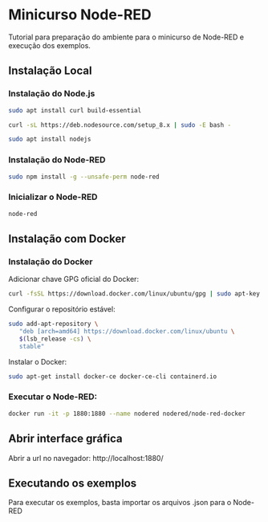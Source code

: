 # Minicurso Node-RED

Tutorial para preparação do ambiente para o minicurso de Node-RED e execução dos exemplos.

## Instalação Local

### Instalação do Node.js

```bash
sudo apt install curl build-essential 
```

```bash
curl -sL https://deb.nodesource.com/setup_8.x | sudo -E bash -
```

```bash
sudo apt install nodejs
```

### Instalação do Node-RED

```bash
sudo npm install -g --unsafe-perm node-red
```

### Inicializar o Node-RED

```bash
node-red 
```

## Instalação com Docker

### Instalação do Docker

Adicionar chave GPG oficial do Docker:

```bash
curl -fsSL https://download.docker.com/linux/ubuntu/gpg | sudo apt-key add -
```

Configurar o repositório estável:

```bash
sudo add-apt-repository \
   "deb [arch=amd64] https://download.docker.com/linux/ubuntu \
   $(lsb_release -cs) \
   stable"
```

Instalar o Docker:

```bash
sudo apt-get install docker-ce docker-ce-cli containerd.io
```

### Executar o Node-RED:

```bash
docker run -it -p 1880:1880 --name nodered nodered/node-red-docker
```

## Abrir interface gráfica

Abrir a url no navegador: http://localhost:1880/

## Executando os exemplos

Para executar os exemplos, basta importar os arquivos .json para o Node-RED